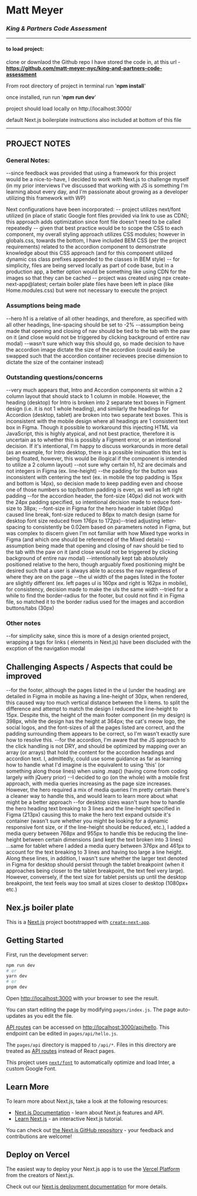 # Matt Meyer

### _King & Partners Code Assessment_

---

#### to load project:

clone or downlaod the Github repo I have stored the code in, at this url - **https://github.com/matt-meyer-nyc/king-and-partners-code-assessment**

From root directory of project in terminal
run '**npm install**'

once installed, run
run '**npm run dev**'

project should load locally on
http://localhost:3000/

default Next.js boilerplate instructions also included at bottom of this file

---

## PROJECT NOTES

### General Notes:

--since feedback was provided that using a framework for this project would be a nice-to-have, I decided to work with Next.js to challenge myself (in my prior interviews I've discussed that working with JS is something I'm learning about every day, and I'm passionate about growing as a developer utilizing this framework with WP)

Next configurations have been incorporated:
-- project utilizes next/font utilized (in place of static Google font files provided via link to use as CDN); this approach adds optimization since font file doesn't need to be called repeatedly
-- given that best practice would be to scope the CSS to each component, my overall styling approach utilizes CSS modules; however in globals.css, towards the bottom, I have included BEM CSS (per the project requirements) related to the accordion component to demonstrate knowledge about this CSS approach (and for this component utilized dynamic css class prefixes appended to the classes in BEM style)
-- for simplicity, files are being served locally as part of code base, but in a production app, a better option would be something like using CDN for the images so that they can be cached
-- project was created using npx create-next-app@latest; certain boiler plate files have been left in place (like Home.modules.css) but were not necessary to execute the project


### Assumptions being made

--hero h1 is a relative of all other headings, and therefore, as specified with all other headings, line-spacing should be set to -2%
--assumption being made that opening and closing of nav should be tied to the tab with the paw on it (and close would not be triggered by clicking background of entire nav modal)
--wasn't sure which way this should go, so made decision to have the accordion image dictate the size of the accordion (could easily be swapped such that the accordion container recievees precise dimension to dictate the size of the container instead)

### Outstanding questions/concerns

--very much appears that, Intro and Accordion components sit within a 2 column layout that should stack to 1 column in mobile. However, the heading (desktop) for Intro is broken into 2 separate text boxes in Figment design (i.e. it is not 1 whole heading), and similarly the headings for Accordion (desktop, tablet) are broken into two separate text boxes. This is inconsistent with the mobile design where all headings are 1 consistent text box in Figma. Though it possible to workaround this injecting HTML via JavaScript, this is highly atypical, and not best practice, therefore it is uncertain as to whether this is possibly a Figment error, or an intentional decision. If it's intentional, I'm happy to discuss workarounds in more detail (as an example, for Intro desktop, there is a possible insinuation this text is being floated, however, this would be illogical if the component is intended to utilize a 2 column layout)
--not sure why certain h1, h2 are decimals and not integers in Figma (ex. line-height)
--the padding for the button was inconsistent with centering the text (ex. in mobile the top padding is 15px and bottom is 14px), so decision made to keep padding even and choose one of those numbers so top/bottom padding is even, as well as left right padding
--for the accordion header, the font-size (40px) did not work with the 24px padding specified, so intentional decision made to reduce font-size to 38px;
--font-size in Figma for the hero header in tablet (90px) caused line break, font-size reduced to 86px to match design (same for desktop font size reduced from 176px to 172px)--tried adjusting letter-spacing to consistently be 0.02em based on parameters noted in Figma, but was complex to discern given I'm not familiar with how Mixed type works in Figma (and which one should be referenced of the Mixed details)
--assumption being made that opening and closing of nav should be tied to the tab with the paw on it (and close would not be triggered by clicking background of entire nav modal)
--intentionally kept tab absolutely positioned relative to the hero, though arguably fixed positioning might be desired such that a user is always able to access the nav regardless of where they are on the page
--the ul width of the pages listed in the footer are slightly different (ex. left pages ul is 160px and right is 162px in mobile), for consistency, decision made to make the uls the same width
--tried for a while to find the border-radius for the footer, but could not find it in Figma file, so matched it to the border radius used for the images and accordion buttons/tabs (30px)

### Other notes

--for simplicity sake, since this is more of a design oriented project, wrapping a tags for links (<Link> elements in Next.js) have been discluded with the excption of the navigation modal

## Challenging Aspects / Aspects that could be improved

--for the footer, although the pages listed in the ul (under the heading) are detailed in Figma in mobile as having a line-height of 30px, when rendered, this caused way too much vertical distance between the li items. to split the difference and attempt to match the design I reduced the line-height to 15px. Despite this, the height of the main footer component (in my design) is 398px, while the design has the height at 364px; the cat's meow logo, the social logos, and the font-sizes of all the pages listed are correct, and the padding surrounding them appears to be correct, so I'm wasn't exactly sure how to resolve this.
--for the accordion, I'm aware that the JS approach to the click handling is not DRY, and should be optimized by mapping over an array (or arrays) that hold the content for the accordion headings and accordion text. I, admittedly, could use some guidance as far as learning how to handle what I'd imagine is the equivalent to using 'this' (or something along those lines) when using .map() (having come from coding largely with jQuery prior)
--I decided to go (on the whole) with a mobile first approach, with media queries increasing as the page size increases. However, the hero required a mix of media queries I'm pretty certain there's a cleaner way to handle this, and would learn to learn more about what might be a better approach
--for desktop sizes wasn't sure how to handle the hero heading text breaking to 3 lines and the line-height specified in Figma (213px) causing this to make the hero text expand outside it's container (wasn't sure whether you might be looking for a dynamic responsive font size, or if the line-height should be reduced, etc.), I added a media query between 768px and 955px to handle this be reducing the line-height between certain dimensions (and kept the text broken into 3 lines) ...same for tablet where I added a media query between 376px and 461px to account for the text breaking to 3 lines and having too large a line height. Along these lines, in addition, I wasn't sure whether the larger text denoted in Figma for desktop should persist through the tablet breakpoint (when it approaches being closer to the tablet breakpoint, the text feel very large).
However, conversely, if the text size for tablet persists up until the desktop breakpoint, the text feels way too small at sizes closer to desktop (1080px+ etc.)

## Nex.js boiler plate

This is a [Next.js](https://nextjs.org/) project bootstrapped with [`create-next-app`](https://github.com/vercel/next.js/tree/canary/packages/create-next-app).

## Getting Started

First, run the development server:

```bash
npm run dev
# or
yarn dev
# or
pnpm dev
```

Open [http://localhost:3000](http://localhost:3000) with your browser to see the result.

You can start editing the page by modifying `pages/index.js`. The page auto-updates as you edit the file.

[API routes](https://nextjs.org/docs/api-routes/introduction) can be accessed on [http://localhost:3000/api/hello](http://localhost:3000/api/hello). This endpoint can be edited in `pages/api/hello.js`.

The `pages/api` directory is mapped to `/api/*`. Files in this directory are treated as [API routes](https://nextjs.org/docs/api-routes/introduction) instead of React pages.

This project uses [`next/font`](https://nextjs.org/docs/basic-features/font-optimization) to automatically optimize and load Inter, a custom Google Font.

## Learn More

To learn more about Next.js, take a look at the following resources:

- [Next.js Documentation](https://nextjs.org/docs) - learn about Next.js features and API.
- [Learn Next.js](https://nextjs.org/learn) - an interactive Next.js tutorial.

You can check out [the Next.js GitHub repository](https://github.com/vercel/next.js/) - your feedback and contributions are welcome!

## Deploy on Vercel

The easiest way to deploy your Next.js app is to use the [Vercel Platform](https://vercel.com/new?utm_medium=default-template&filter=next.js&utm_source=create-next-app&utm_campaign=create-next-app-readme) from the creators of Next.js.

Check out our [Next.js deployment documentation](https://nextjs.org/docs/deployment) for more details.
